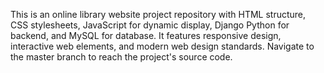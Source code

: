 This is an online library website project repository with HTML structure, CSS stylesheets, JavaScript for dynamic display, Django Python for backend, and MySQL for database. It features responsive design, interactive web elements, and modern web design standards. Navigate to the master branch to reach the project's source code.
